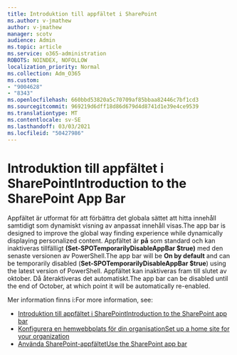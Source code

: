 ```yaml
---
title: Introduktion till appfältet i SharePoint
ms.author: v-jmathew
author: v-jmathew
manager: scotv
audience: Admin
ms.topic: article
ms.service: o365-administration
ROBOTS: NOINDEX, NOFOLLOW
localization_priority: Normal
ms.collection: Adm_O365
ms.custom:
- "9004628"
- "8343"
ms.openlocfilehash: 660bbd53820a5c70709af85bbaa82446c7bf1cd3
ms.sourcegitcommit: 969219d6dff18d86d679d4d8741d1e39e4ce9539
ms.translationtype: MT
ms.contentlocale: sv-SE
ms.lasthandoff: 03/03/2021
ms.locfileid: "50427986"
---
```

# <a name="introduction-to-the-sharepoint-app-bar"></a><span data-ttu-id="f192a-102">Introduktion till appfältet i SharePoint</span><span class="sxs-lookup"><span data-stu-id="f192a-102">Introduction to the SharePoint App Bar</span></span>

<span data-ttu-id="f192a-103">Appfältet är utformat för att förbättra det globala sättet att hitta innehåll samtidigt som dynamiskt visning av anpassat innehåll visas.</span><span class="sxs-lookup"><span data-stu-id="f192a-103">The app bar is designed to improve the global way finding experience while dynamically displaying personalized content.</span></span> <span data-ttu-id="f192a-104">Appfältet är **på** som standard och kan inaktiveras tillfälligt **(Set-SPOTemporarilyDisableAppBar $true)** med den senaste versionen av PowerShell.</span><span class="sxs-lookup"><span data-stu-id="f192a-104">The app bar will be **On by default** and can be temporarily disabled (**Set-SPOTemporarilyDisableAppBar $true**) using the latest version of PowerShell.</span></span> <span data-ttu-id="f192a-105">Appfältet kan inaktiveras fram till slutet av oktober. Då återaktiveras det automatiskt.</span><span class="sxs-lookup"><span data-stu-id="f192a-105">The app bar can be disabled until the end of October, at which point it will be automatically re-enabled.</span></span>

<span data-ttu-id="f192a-106">Mer information finns i:</span><span class="sxs-lookup"><span data-stu-id="f192a-106">For more information, see:</span></span>

- [<span data-ttu-id="f192a-107">Introduktion till appfältet i SharePoint</span><span class="sxs-lookup"><span data-stu-id="f192a-107">Introduction to the SharePoint app bar</span></span>](https://docs.microsoft.com/SharePoint/sharepoint-app-bar)
- [<span data-ttu-id="f192a-108">Konfigurera en hemwebbplats för din organisation</span><span class="sxs-lookup"><span data-stu-id="f192a-108">Set up a home site for your organization</span></span>](https://docs.microsoft.com/sharepoint/home-site)
- [<span data-ttu-id="f192a-109">Använda SharePoint-appfältet</span><span class="sxs-lookup"><span data-stu-id="f192a-109">Use the SharePoint app bar</span></span>](https://support.microsoft.com/office/use-the-sharepoint-app-bar-b2ab82d5-9af7-445e-ad24-236c5a86b5f8)
